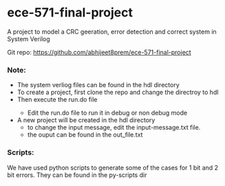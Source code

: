 # ece-571-final-project
A project to model a CRC geeration, error detection and correct system in System Verilog

Git repo: https://github.com/abhijeet8prem/ece-571-final-project


### Note:
* The system verliog files can be found in the hdl directory
* To create a project, first clone the repo and change the directroy to hdl
* Then execute the run.do file <do run.do>
  - Edit the run.do file to run it in debug or non debug mode
* A new project will be created in the hdl directory
  - to change the input message, edit the input-message.txt file.
  - the ouput can be found in the out_file.txt
  
### Scripts:
We have used python scripts to generate some of the cases for 1 bit and 2 bit errors. They can be found in the py-scripts dir
